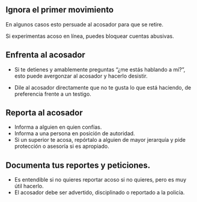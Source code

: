 [Title]: # (Si eres acosado)
[Order]: # (1)

## Ignora el primer movimiento

En algunos casos esto persuade al acosador para que se retire.

Si experimentas acoso en línea, puedes bloquear cuentas abusivas.

## Enfrenta al acosador

*	Si te detienes y amablemente preguntas “¿me estás hablando a mí?”, esto puede avergonzar al acosador y hacerlo desistir.

*	Dile al acosador directamente que no te gusta lo que está haciendo, de preferencia frente a un testigo.

## Reporta al acosador

*	Informa a alguien en quien confías. 
*	Informa a una persona en posición de autoridad.
*	Si un superior te acosa, repórtalo a alguien de mayor jerarquía y pide protección o asesoría si es apropiado.  

## Documenta tus reportes y peticiones.

*	Es entendible si no quieres reportar acoso si no quieres, pero es muy útil hacerlo.
*	El acosador debe ser advertido, disciplinado o reportado a la policía.
